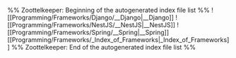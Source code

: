%% Zoottelkeeper: Beginning of the autogenerated index file list  %%
 ![[Programming/Frameworks/Django/__Django|__Django]]
 ![[Programming/Frameworks/NestJS/__NestJS|__NestJS]]
 ![[Programming/Frameworks/Spring/__Spring|__Spring]]
 [[Programming/Frameworks/_Index_of_Frameworks|_Index_of_Frameworks]]
%% Zoottelkeeper: End of the autogenerated index file list  %%
